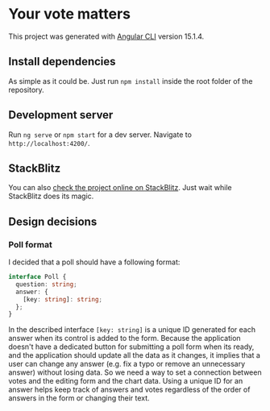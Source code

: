 # Your vote matters

This project was generated with [Angular CLI](https://github.com/angular/angular-cli) version 15.1.4.

## Install dependencies

As simple as it could be. Just run `npm install` inside the root folder of the repository.

## Development server

Run `ng serve` or `npm start` for a dev server. Navigate to `http://localhost:4200/`.

## StackBlitz

You can also [check the project online on StackBlitz](https://stackblitz.com/github/hvpavel/vote-your-destiny). Just wait while StackBlitz does its magic.

## Design decisions

### Poll format

I decided that a poll should have a following format:

```typescript
interface Poll {
  question: string;
  answer: {
    [key: string]: string;
  };
}
```

In the described interface `[key: string]` is a unique ID generated for each answer when its control is added to the form. Because the application doesn't have a dedicated button for submitting a poll form when its ready, and the application should update all the data as it changes, it implies that a user can change any answer (e.g. fix a typo or remove an unnecessary answer) without losing data. So we need a way to set a connection between votes and the editing form and the chart data. Using a unique ID for an answer helps keep track of answers and votes regardless of the order of answers in the form or changing their text.
